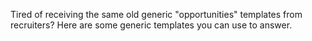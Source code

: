 Tired of receiving the same old generic "opportunities" templates from recruiters? Here are some generic templates you can use to answer.
